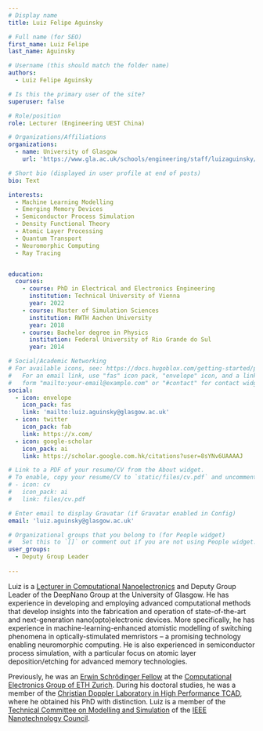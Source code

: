 ```yaml
---
# Display name
title: Luiz Felipe Aguinsky

# Full name (for SEO)
first_name: Luiz Felipe
last_name: Aguinsky

# Username (this should match the folder name)
authors:
  - Luiz Felipe Aguinsky

# Is this the primary user of the site?
superuser: false

# Role/position
role: Lecturer (Engineering UEST China)

# Organizations/Affiliations
organizations:
  - name: University of Glasgow
    url: 'https://www.gla.ac.uk/schools/engineering/staff/luizaguinsky/'

# Short bio (displayed in user profile at end of posts)
bio: Text 

interests:
  - Machine Learning Modelling
  - Emerging Memory Devices
  - Semiconductor Process Simulation
  - Density Functional Theory
  - Atomic Layer Processing
  - Quantum Transport
  - Neuromorphic Computing
  - Ray Tracing


education:
  courses:
    - course: PhD in Electrical and Electronics Engineering
      institution: Technical University of Vienna
      year: 2022
    - course: Master of Simulation Sciences
      institution: RWTH Aachen University
      year: 2018
    - course: Bachelor degree in Physics
      institution: Federal University of Rio Grande do Sul
      year: 2014

# Social/Academic Networking
# For available icons, see: https://docs.hugoblox.com/getting-started/page-builder/#icons
#   For an email link, use "fas" icon pack, "envelope" icon, and a link in the
#   form "mailto:your-email@example.com" or "#contact" for contact widget.
social:
  - icon: envelope
    icon_pack: fas
    link: 'mailto:luiz.aguinsky@glasgow.ac.uk'
  - icon: twitter
    icon_pack: fab
    link: https://x.com/
  - icon: google-scholar
    icon_pack: ai
    link: https://scholar.google.com.hk/citations?user=8sYNv6UAAAAJ

# Link to a PDF of your resume/CV from the About widget.
# To enable, copy your resume/CV to `static/files/cv.pdf` and uncomment the lines below.
# - icon: cv
#   icon_pack: ai
#   link: files/cv.pdf

# Enter email to display Gravatar (if Gravatar enabled in Config)
email: 'luiz.aguinsky@glasgow.ac.uk'

# Organizational groups that you belong to (for People widget)
#   Set this to `[]` or comment out if you are not using People widget.
user_groups:
  - Deputy Group Leader
  
---
```


Luiz is a [Lecturer in Computational Nanoelectronics](https://www.gla.ac.uk/schools/engineering/staff/luizaguinsky/) and Deputy Group Leader of the DeepNano Group at the University of Glasgow. He has experience in developing and employing advanced computational methods that develop insights into the fabrication and operation of state-of-the-art and next-generation nano(opto)electronic devices. More specifically, he has experience in machine-learning-enhanced atomistic modelling of switching phenomena in optically-stimulated memristors – a promising technology enabling neuromorphic computing. He is also experienced in semiconductor process simulation, with a particular focus on atomic layer deposition/etching for advanced memory technologies.

Previously, he was an [Erwin Schrödinger Fellow](https://www.fwf.ac.at/en/research-radar/10.55776/J4686) at the [Computational Electronics Group of ETH Zurich](https://nano-tcad.ee.ethz.ch/research/computational-nanoelectronics.html). During his doctoral studies, he was a member of the [Christian Doppler Laboratory in High Performance TCAD](https://www.iue.tuwien.ac.at/hptcad/), where he obtained his PhD with distinction. Luiz is a member of the [Technical Committee on Modelling and Simulation](https://ieeenano.org/modeling-and-simulation-tc) of the [IEEE Nanotechnology Council](https://ieeenano.org/).